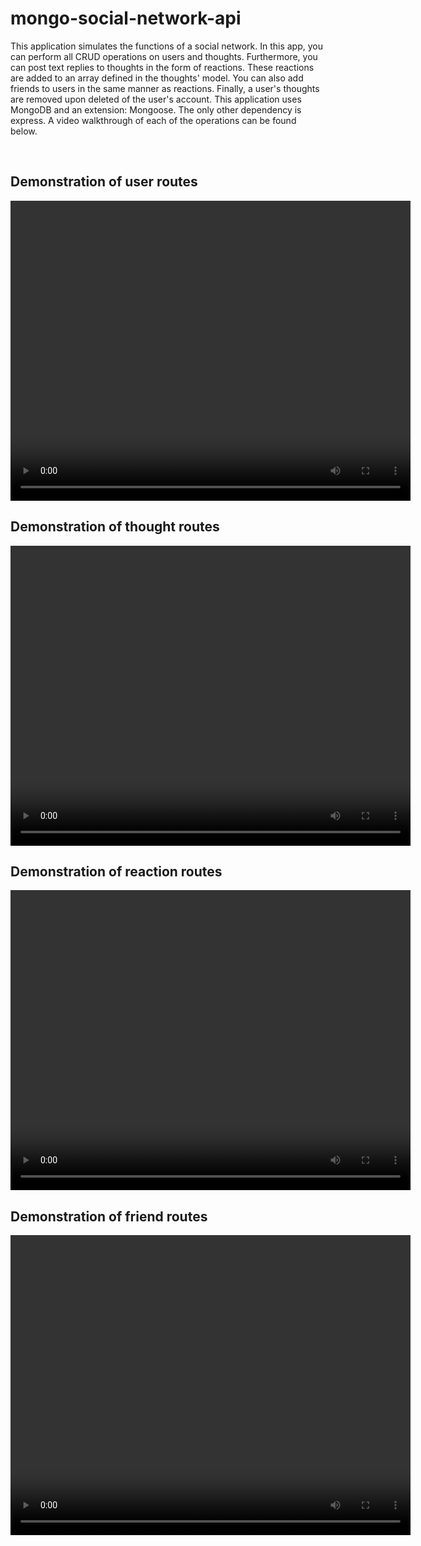 # mongo-social-network-api

This application simulates the functions of a social network. In this app, you can perform all CRUD operations on users and thoughts. Furthermore, you can post text replies to thoughts in the form of reactions. These reactions are added to an array defined in the thoughts' model. You can also add friends to users in the same manner as reactions. Finally, a user's thoughts are removed upon deleted of the user's account. This application uses MongoDB and an extension: Mongoose. The only other dependency is express.
A video walkthrough of each of the operations can be found below.

<br>

## Demonstration of user routes

<video width="640" height="480" controls>
  <source src="assets/user-routes.mp4" type="video/mp4">
</video>

<br>

## Demonstration of thought routes

<video width="640" height="480" controls>
  <source src="./assets/thought-routes.mp4" type="video/mp4">
</video>

<br>

## Demonstration of reaction routes

<video width="640" height="480" controls>
  <source src="./assets/reaction-routes.mp4" type="video/mp4">
</video>

<br>

## Demonstration of friend routes

<video width="640" height="480" controls>
  <source src="./assets/friend-routes.mp4" type="video/mp4">
</video>
